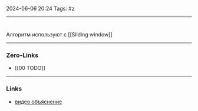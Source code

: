 2024-06-06 20:24
Tags: #z

___
#
Алгоритм используют с [[Sliding window]]

___
### Zero-Links
- [[00 TODO]]

___
### Links
- [видео объяснение](https://www.youtube.com/watch?v=MCriLqc_8sY)